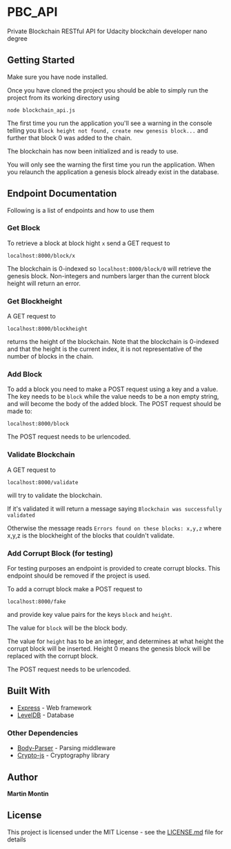 # PBC_API
Private Blockchain RESTful API for Udacity blockchain developer nano degree

## Getting Started

Make sure you have node installed. 

Once you have cloned the project you should be able to simply run the project from its working directory using 
```
node blockchain_api.js
```
The first time you run the application you'll see a warning in the console telling you `Block height not found, create new genesis block...` and further that block 0 was added to the chain.

The blockchain has now been initialized and is ready to use.

You will only see the warning the first time you run the application. When you relaunch the application a genesis block already exist in the database.

## Endpoint Documentation

Following is a list of endpoints and how to use them

### Get Block
To retrieve a block at block hight `x` send a GET request to 
```
localhost:8000/block/x
```
The blockchain is 0-indexed so `localhost:8000/block/0` will retrieve the genesis block. Non-integers and numbers larger than the current block height will return an error.

### Get Blockheight
A GET request to
```
localhost:8000/blockheight
```
returns the height of the blockchain. Note that the blockchain is 0-indexed and that the height is the current index, it is not representative of the number of blocks in the chain.

### Add Block
To add a block you need to make a POST request using a key and a value. The key needs to be `block` while the value needs to be a non empty string, and will become the body of the added block. The POST request should be made to:

```
localhost:8000/block
```
The POST request needs to be urlencoded.

### Validate Blockchain
A GET request to 
```
localhost:8000/validate
```
will try to validate the blockchain. 

If it's validated it will return a message saying `Blockchain was successfully validated`

Otherwise the message reads `Errors found on these blocks: x,y,z` where x,y,z is the blockheight of the blocks that couldn't validate.

### Add Corrupt Block (for testing)
For testing purposes an endpoint is provided to create corrupt blocks. This endpoint should be removed if the project is used. 

To add a corrupt block make a POST request to
```
localhost:8000/fake
```
and provide key value pairs for the keys `block` and `height`. 

The value for `block` will be the block body. 

The value for `height` has to be an integer, and determines at what height the corrupt block will be inserted. Height 0 means the genesis block will be replaced with the corrupt block.

The POST request needs to be urlencoded.

## Built With

* [Express](https://expressjs.com/) - Web framework
* [LevelDB](http://leveldb.org/) - Database

### Other Dependencies

* [Body-Parser](https://www.npmjs.com/package/body-parser) - Parsing middleware
* [Crypto-js](https://www.npmjs.com/package/crypto-js) - Cryptography library

## Author
**Martin Montin**
## License
This project is licensed under the MIT License - see the [LICENSE.md](LICENSE.md) file for details